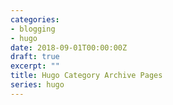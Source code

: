 ```yaml
---
categories:
- blogging
- hugo
date: 2018-09-01T00:00:00Z
draft: true
excerpt: ""
title: Hugo Category Archive Pages
series: hugo
---
```

